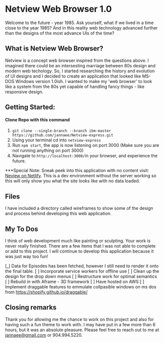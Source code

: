 # Netview Web Browser 1.0
Welcome to the future - year 1985. Ask yourself, what if we lived in a time close to the year 1985? And in this reality web technology advanced further than the designs of the most advance UIs of the time?


## What is Netview Web Browser?
Netview is a concept web browser inspired from the questions above. I imagined there could be an intersesting marriage between 80s design and modern web techology. So, I started researching the history and evolution of UI designs and I decided to create an application that looked like MS-DOS Windows version 1.0ish. I wanted to make my 'web browser' to look like a system from the 80s yet capable of handling fancy things - like responsive design.

## Getting Started:
#### Clone Repo with this command
1. `git clone --single-branch --branch ibm-master https://github.com/jannaee/Netview-express.git`
2. Using your terminal cd into `netview-express`
3. Run `npm start`, the app is now listening on port 3000 (Make sure you are not running anything on port 3000)
4. Navigate to `http://localhost:3000/`in your browser, and experience the future.

***Special Note: Sneak peek into this application with no content visit: [Neview on Netlify](https://netview.netlify.com). This is a dev environment without the server working so this will only show you what the site looks like with no data loaded.

## Files
I have included a directory called wireframes to show some of the design and process behind developing this web application.

## My To Dos
I think of web development much like painting or sculpting. Your work is never really finished. There are a few items that I was not able to complete or add to this project. I will continue to develop this application because it was just way too fun!

[_] Data for Episodes has been fetched, however I still need to render it onto the final table.
[ ] Incorporate service workers for offline use
[ ] Clean up the design for the drop down menus
[ ] Restructure work for optimal semantics
[ ] Rebuild in with Aframe - 3D framework
[ ] Have hosted on AWS
[ ] Implement draggable features to emmulate collpasible windows on ms dos from https://shopify.github.io/draggable/



## Closing remarks
Thank you for allowing me the chance to work on this project and also for having such a fun theme to work with. I may have put in a few more than 6 hours, but it was an absolute pleasure. Please feel free to reach out to me at jannaee@gmail.com or 904.994.5220.
